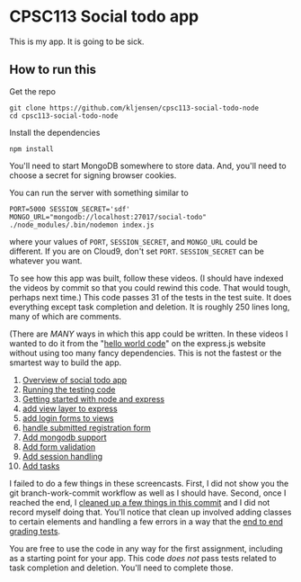 # CPSC113 Social todo app

This is my app. It is going to be sick.

## How to run this

Get the repo

    git clone https://github.com/kljensen/cpsc113-social-todo-node
    cd cpsc113-social-todo-node

Install the dependencies

    npm install

You'll need to start MongoDB somewhere to store data. And, you'll need to
choose a secret for signing browser cookies.

You can run the server with something similar to

    PORT=5000 SESSION_SECRET='sdf' MONGO_URL="mongodb://localhost:27017/social-todo" ./node_modules/.bin/nodemon index.js

where your values of `PORT`, `SESSION_SECRET`, and `MONGO_URL` could be different.
If you are on Cloud9, don't set `PORT`. `SESSION_SECRET` can be whatever you
want.

To see how this app was built, follow these videos. (I should have indexed the
videos by commit so that you could rewind this code. That would tough,
perhaps next time.) This code passes 31 of the tests in the test suite. It
does everything except task completion and deletion. It is roughly 250 lines
long, many of which are comments.

(There are *MANY* ways in which this app could be written. In these videos
I wanted to do it from the "[hello world code](http://expressjs.com/en/starter/hello-world.html)"
on the express.js website without using too many fancy dependencies. This is
not the fastest or the smartest way to build the app.

1. [Overview of social todo app](https://youtu.be/fZrtAwUUgyE)
1. [Running the testing code](https://youtu.be/7U5elRuEgR4)
1. [Getting started with node and express](https://youtu.be/BJPDWI4Muhg)
1. [add view layer to express](https://youtu.be/LswuoN0Ru68)
1. [add login forms to views](https://youtu.be/QiVs4iaRMco)
1. [handle submitted registration form](https://youtu.be/VKz4tKH2mME)
1. [Add mongodb support](https://youtu.be/fh5yIRR5eTU)
1. [Add form validation ](https://youtu.be/kMWyKoJ_cwc)
1. [Add session handling](https://youtu.be/vRxzjfxfCc8)
1. [Add tasks](https://youtu.be/NnEL3zHrItw)

I failed to do a few things in these screencasts. First, I did not show you
the git branch-work-commit workflow as well as I should have. Second, once
I reached the end, I
[cleaned up a few things in this commit](https://github.com/kljensen/cpsc113-social-todo-node/commit/d5ae48f998c13a83c2a52575114875b5ff6e6a1b)
and I did not record myself doing that. You'll notice that clean up involved
adding classes to certain elements and handling a few errors in a way that
the [end to end grading tests](https://git.yale.edu/cpsc-113-spring-2016/todo-e2e-tests).

You are free to use the code in any way for the first assignment, including as a
starting point for your app. This code *does not* pass tests related to task
completion and deletion. You'll need to complete those.
